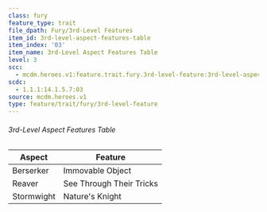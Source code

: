 ```yaml
---
class: fury
feature_type: trait
file_dpath: Fury/3rd-Level Features
item_id: 3rd-level-aspect-features-table
item_index: '03'
item_name: 3rd-Level Aspect Features Table
level: 3
scc:
  - mcdm.heroes.v1:feature.trait.fury.3rd-level-feature:3rd-level-aspect-features-table
scdc:
  - 1.1.1:14.1.5.7:03
source: mcdm.heroes.v1
type: feature/trait/fury/3rd-level-feature
---
```


###### 3rd-Level Aspect Features Table

| Aspect     | Feature                  |
| ---------- | ------------------------ |
| Berserker  | Immovable Object         |
| Reaver     | See Through Their Tricks |
| Stormwight | Nature's Knight          |

